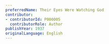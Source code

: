 ```yaml
---
preferredName: Their Eyes Were Watching God
contributor:
- contributorId: P000005
  contributorRole: Author
publishYear: 1937
originalLanguage: English
---
```


